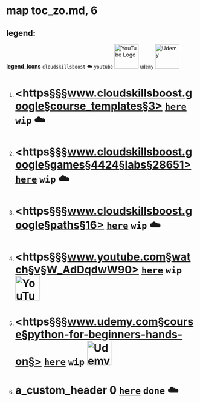 # map toc_zo.md, 6

## legend:

**legend_icons**
`cloudskillsboost` :cloud:
`youtube` <img src='https://upload.wikimedia.org/wikipedia/commons/b/b8/YouTube_Logo_2017.svg' alt='YouTube Logo' width='64'>
`udemy` <img src='https://upload.wikimedia.org/wikipedia/commons/thumb/e/e3/Udemy_logo.svg/1920px-Udemy_logo.svg.png' alt='Udemy' width='64'>

1. # <https§§§www.cloudskillsboost.google§course_templates§3> [`here`](./0to100/https§§§www.cloudskillsboost.google§course_templates§3/readme.md) `wip` :cloud:
1. # <https§§§www.cloudskillsboost.google§games§4424§labs§28651> [`here`](./0to100/https§§§www.cloudskillsboost.google§games§4424§labs§28651/readme.md) `wip` :cloud:
1. # <https§§§www.cloudskillsboost.google§paths§16> [`here`](./0to100/https§§§www.cloudskillsboost.google§paths§16/readme.md) `wip` :cloud:
1. # <https§§§www.youtube.com§watch§v§W_AdDqdwW90> [`here`](./0to100/https§§§www.youtube.com§watch§v§W_AdDqdwW90/readme.md) `wip` <img src='https://upload.wikimedia.org/wikipedia/commons/b/b8/YouTube_Logo_2017.svg' alt='YouTube Logo' width='64'>
1. # <https§§§www.udemy.com§course§python-for-beginners-hands-on§> [`here`](./0to100/https§§§www.udemy.com§course§python-for-beginners-hands-on§/readme.md) `wip` <img src='https://upload.wikimedia.org/wikipedia/commons/thumb/e/e3/Udemy_logo.svg/1920px-Udemy_logo.svg.png' alt='Udemy' width='64'>
1. # a_custom_header 0 [`here`](./0to100/https§§§www.cloudskillsboost.google§123/readme.md) `done` :cloud:
